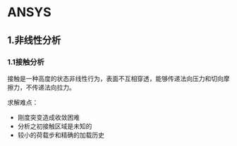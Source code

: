 # ANSYS

## 1.非线性分析

### 1.1接触分析

接触是一种高度的状态非线性行为，表面不互相穿透，能够传递法向压力和切向摩擦力，不传递法向拉力。

求解难点：

- 刚度突变造成收敛困难
- 分析之初接触区域是未知的
- 较小的荷载步和精确的加载历史



































